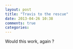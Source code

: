 ```yaml
---
layout: post
title: "Travis to the rescue"
date: 2013-04-26 10:38
comments: true
categories:
---
```


Would this work, again ?